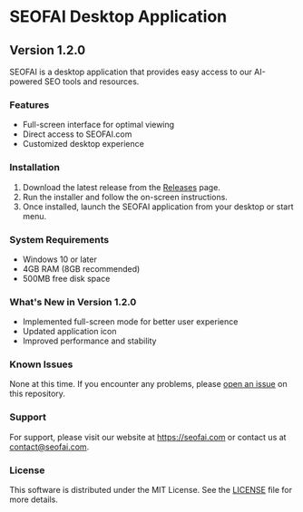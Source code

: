 # SEOFAI Desktop Application

## Version 1.2.0

SEOFAI is a desktop application that provides easy access to our AI-powered SEO tools and resources.

### Features

- Full-screen interface for optimal viewing
- Direct access to SEOFAI.com
- Customized desktop experience

### Installation

1. Download the latest release from the [Releases](https://github.com/seofai/Search-Engine-of-AI/releases) page.
2. Run the installer and follow the on-screen instructions.
3. Once installed, launch the SEOFAI application from your desktop or start menu.

### System Requirements

- Windows 10 or later
- 4GB RAM (8GB recommended)
- 500MB free disk space

### What's New in Version 1.2.0

- Implemented full-screen mode for better user experience
- Updated application icon
- Improved performance and stability

### Known Issues

None at this time. If you encounter any problems, please [open an issue](https://github.com/seofai/Search-Engine-of-AI/issues) on this repository.

### Support

For support, please visit our website at https://seofai.com or contact us at contact@seofai.com.

### License

This software is distributed under the MIT License. See the [LICENSE](LICENSE) file for more details.
